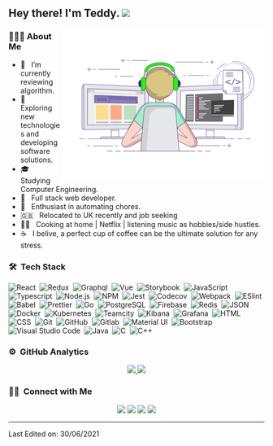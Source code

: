 

<h2> Hey there! I'm Teddy. <img src="https://github.com/souvikguria98/souvikguria98/blob/master/Hi.gif" width="25"></h2>
<img align="right" alt="GIF" src="https://raw.githubusercontent.com/devSouvik/devSouvik/master/gif3.gif" width="400"/>

<h3> 👨🏻‍💻 About Me </h3>

- 🔭 &nbsp; I’m currently reviewing algorithm.
- 🤔 &nbsp; Exploring new technologies and developing software solutions.
- 🎓 &nbsp; Studying Computer Engineering.
- 💼 &nbsp; Full stack web developer.
- 🌱 &nbsp; Enthusiast in automating chores.
- 🇬🇧 &nbsp; Relocated to UK recently and job seeking
- 👨‍🍳 &nbsp; Cooking at home | Netflix | listening music as hobbies/side hustles.
- ☕ &nbsp; I belive, a perfect cup of coffee can be the ultimate solution for any stress.

### 🛠 &nbsp;Tech Stack

![React](https://img.shields.io/badge/-React-05122A?style=flat&logo=react)&nbsp;
![Redux](https://img.shields.io/badge/-Redux-05122A?style=flat&logo=redux)&nbsp;
![Graphql](https://img.shields.io/badge/-Graphql-05122A?style=flat&logo=graphql)&nbsp;
![Vue](https://img.shields.io/badge/-Vue-05122A?style=flat&logo=vue.js)&nbsp;
![Storybook](https://img.shields.io/badge/-Storybook-05122A?style=flat&logo=story-book)&nbsp;
![JavaScript](https://img.shields.io/badge/-JavaScript-05122A?style=flat&logo=javascript)&nbsp;
![Typescript](https://img.shields.io/badge/-Typescript-05122A?style=flat&logo=typescript)&nbsp;
![Node.js](https://img.shields.io/badge/-Node.js-05122A?style=flat&logo=node.js)&nbsp;
![NPM](https://img.shields.io/badge/-NPM-05122A?style=flat&logo=npm)&nbsp;
![Jest](https://img.shields.io/badge/-Jest-05122A?style=flat&logo=jest)&nbsp;
![Codecov](https://img.shields.io/badge/-Codecov-05122A?style=flat&logo=codecov)&nbsp;
![Webpack](https://img.shields.io/badge/-Webpack-05122A?style=flat&logo=webpack)&nbsp;
![ESlint](https://img.shields.io/badge/-ESlint-05122A?style=flat&logo=eslint)&nbsp;
![Babel](https://img.shields.io/badge/-Babel-05122A?style=flat&logo=babel)&nbsp;
![Prettier](https://img.shields.io/badge/-Prettier-05122A?style=flat&logo=prettier)&nbsp;
![Go](https://img.shields.io/badge/-Go-05122A?style=flat&logo=go)&nbsp;
![PostgreSQL](https://img.shields.io/badge/-PostgresSQL-05122A?style=flat&logo=postgresql)&nbsp;
![Firebase](https://img.shields.io/badge/-Firebase-05122A?style=flat&logo=firebase)&nbsp;
![Redis](https://img.shields.io/badge/-Redis-05122A?style=flat&logo=redis)&nbsp;
![JSON](https://img.shields.io/badge/-Json-05122A?style=flat&logo=json)&nbsp;
![Docker](https://img.shields.io/badge/-Docker-05122A?style=flat&logo=docker)&nbsp;
![Kubernetes](https://img.shields.io/badge/-Kubernetes-05122A?style=flat&logo=kubernetes)&nbsp;
![Teamcity](https://img.shields.io/badge/-Teamcity-05122A?style=flat&logo=teamcity)&nbsp;
![Kibana](https://img.shields.io/badge/-Kibana-05122A?style=flat&logo=kibana)&nbsp;
![Grafana](https://img.shields.io/badge/-Grafana-05122A?style=flat&logo=grafana)&nbsp;
![HTML](https://img.shields.io/badge/-HTML-05122A?style=flat&logo=HTML5)&nbsp;
![CSS](https://img.shields.io/badge/-CSS-05122A?style=flat&logo=CSS3&logoColor=1572B6)&nbsp;
![Git](https://img.shields.io/badge/-Git-05122A?style=flat&logo=git)&nbsp;
![GitHub](https://img.shields.io/badge/-GitHub-05122A?style=flat&logo=github)&nbsp;
![Gitlab](https://img.shields.io/badge/-Gitlab-05122A?style=flat&logo=gitlab)&nbsp;
![Material UI](https://img.shields.io/badge/-Material-05122A?style=flat&logo=material-design)&nbsp;
![Bootstrap](https://img.shields.io/badge/-Bootstrap-05122A?style=flat&logo=bootstrap&logoColor=563D7C)&nbsp;
![Visual Studio Code](https://img.shields.io/badge/-Visual%20Studio%20Code-05122A?style=flat&logo=visual-studio-code&logoColor=007ACC)&nbsp;
![Java](https://img.shields.io/badge/-Java-05122A?style=flat&logo=java)&nbsp;
![C](https://img.shields.io/badge/-C-05122A?style=flat&logo=C&logoColor=A8B9CC)&nbsp;
![C++](https://img.shields.io/badge/-C++-05122A?style=flat&logo=C%2B%2B&logoColor=00599C)&nbsp;

### ⚙️ &nbsp;GitHub Analytics

<p align="center">
<a href="https://github.com/AVS1508">
  <img height="180em" src="https://github-readme-stats-eight-theta.vercel.app/api?username=teddylun&show_icons=true&theme=algolia&include_all_commits=true&count_private=true"/>
  <img height="180em" src="https://github-readme-stats-eight-theta.vercel.app/api/top-langs/?username=teddylun&layout=compact&langs_count=8&theme=algolia"/>
</a>
</p>

### 🤝🏻 &nbsp;Connect with Me

<p align="center">
<a href="https://www.xtool.one/teddy"><img src="https://img.shields.io/badge/-xtool.one-3423A6?style=flat&logo=Google-Chrome&logoColor=white"/></a>
<a href="https://linkedin.com/in/teddylun"><img src="https://img.shields.io/badge/-Teddy%20Lun-0077B5?style=flat&logo=Linkedin&logoColor=white"/></a>
<a href="mailto:yhlun@connect.ust.hk"><img src="https://img.shields.io/badge/-yhlun@connect.ust.hk-D14836?style=flat&logo=Gmail&logoColor=white"/></a>
<a href="https://instagram.com/teddylunlun"><img src="https://img.shields.io/badge/-@teddylunlun-E4405F?style=flat&logo=Instagram&logoColor=white"/></a>
</p>

-----

Last Edited on: 30/06/2021
